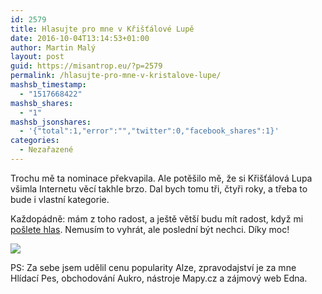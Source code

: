 ```yaml
---
id: 2579
title: Hlasujte pro mne v Křišťálové Lupě
date: 2016-10-04T13:14:53+01:00
author: Martin Malý
layout: post
guid: https://misantrop.eu/?p=2579
permalink: /hlasujte-pro-mne-v-kristalove-lupe/
mashsb_timestamp:
  - "1517668422"
mashsb_shares:
  - "1"
mashsb_jsonshares:
  - '{"total":1,"error":"","twitter":0,"facebook_shares":1}'
categories:
  - Nezařazené
---
```

Trochu mě ta nominace překvapila. Ale potěšilo mě, že si Křišťálová Lupa všimla Internetu věcí takhle brzo. Dal bych tomu tři, čtyři roky, a třeba to bude i vlastní kategorie.

Každopádně: mám z toho radost, a ještě větší budu mít radost, když mi [pošlete hlas](https://kristalova.lupa.cz/hlasovani/?setSubjects=906). Nemusím to vyhrát, ale poslední být nechci. Díky moc!

[![](https://iotta.cz/wp-content/uploads/sites/17/2016/09/kristalova-lupa-2016-1-e1474877645704.png)](https://kristalova.lupa.cz/hlasovani/?setSubjects=906)

PS: Za sebe jsem udělil cenu popularity Alze, zpravodajství je za mne Hlídací Pes, obchodování Aukro, nástroje Mapy.cz a zájmový web Edna.